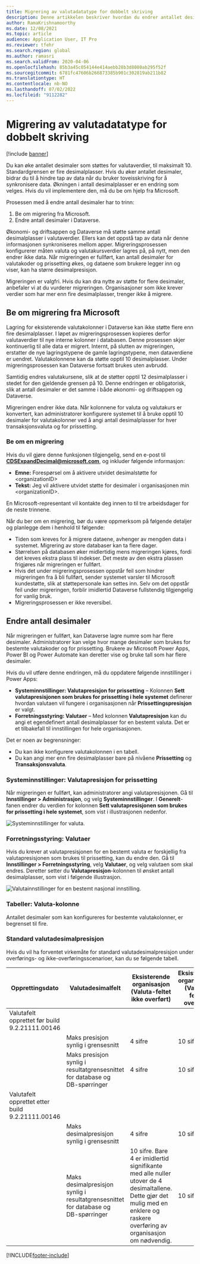 ```yaml
---
title: Migrering av valutadatatype for dobbelt skriving
description: Denne artikkelen beskriver hvordan du endrer antallet desimaler som dobbelt skriving støtter for valuta.
author: RamaKrishnamoorthy
ms.date: 12/08/2021
ms.topic: article
audience: Application User, IT Pro
ms.reviewer: tfehr
ms.search.region: global
ms.author: ramasri
ms.search.validFrom: 2020-04-06
ms.openlocfilehash: 85b3a45c054144e414aebb28b3d8080ab295f52f
ms.sourcegitcommit: 6781fc47606b266873385b901c302819ab211b82
ms.translationtype: HT
ms.contentlocale: nb-NO
ms.lasthandoff: 07/02/2022
ms.locfileid: "9112282"
---
```

# <a name="currency-data-type-migration-for-dual-write"></a>Migrering av valutadatatype for dobbelt skriving

[!include [banner](../../includes/banner.md)]



Du kan øke antallet desimaler som støttes for valutaverdier, til maksimalt 10. Standardgrensen er fire desimalplasser. Hvis du øker antallet desimaler, bidrar du til å hindre tap av data når du bruker toveisskriving for å synkronisere data. Økningen i antall desimalplasser er en endring som velges. Hvis du vil implementere den, må du be om hjelp fra Microsoft.

Prosessen med å endre antall desimaler har to trinn:

1. Be om migrering fra Microsoft.
2. Endre antall desimaler i Dataverse.

Økonomi- og driftsappen og Dataverse må støtte samme antall desimalplasser i valutaverdier. Ellers kan det oppstå tap av data når denne informasjonen synkroniseres mellom apper. Migreringsprosessen konfigurerer måten valuta og valutakursverdier lagres på, på nytt, men den endrer ikke data. Når migreringen er fullført, kan antall desimaler for valutakoder og prissetting økes, og dataene som brukere legger inn og viser, kan ha større desimalpresisjon.

Migreringen er valgfri. Hvis du kan dra nytte av støtte for flere desimaler, anbefaler vi at du vurderer migreringen. Organisasjoner som ikke krever verdier som har mer enn fire desimalplasser, trenger ikke å migrere.

## <a name="requesting-migration-from-microsoft"></a>Be om migrering fra Microsoft

Lagring for eksisterende valutakolonner i Dataverse kan ikke støtte flere enn fire desimalplasser. I løpet av migreringsprosessen kopieres derfor valutaverdier til nye interne kolonner i databasen. Denne prosessen skjer kontinuerlig til alle data er migrert. Internt, på slutten av migreringen, erstatter de nye lagringstypene de gamle lagringstypene, men dataverdiene er uendret. Valutakolonnene kan da støtte opptil 10 desimalplasser. Under migreringsprosessen kan Dataverse fortsatt brukes uten avbrudd.

Samtidig endres valutakursene, slik at de støtter opptil 12 desimalplasser i stedet for den gjeldende grensen på 10. Denne endringen er obligatorisk, slik at antall desimaler er det samme i både økonomi- og driftsappen og Dataverse.

Migreringen endrer ikke data. Når kolonnene for valuta og valutakurs er konvertert, kan administratorer konfigurere systemet til å bruke opptil 10 desimaler for valutakolonner ved å angi antall desimalplasser for hver transaksjonsvaluta og for prissetting.

### <a name="request-a-migration"></a>Be om en migrering

Hvis du vil gjøre denne funksjonen tilgjengelig, send en e-post til **CDSExpandDecimal@microsoft.com**, og inkluder følgende informasjon:

+ **Emne:** Forespørsel om å aktivere utvidet desimalstøtte for \<organizationID\>
+ **Tekst:** Jeg vil aktivere utvidet støtte for desimaler i organisasjonen min \<organizationID\>.

En Microsoft-representant vil kontakte deg innen to til tre arbeidsdager for de neste trinnene.

Når du ber om en migrering, bør du være oppmerksom på følgende detaljer og planlegge dem i henhold til følgende:

+ Tiden som kreves for å migrere dataene, avhenger av mengden data i systemet. Migrering av store databaser kan ta flere dager.
+ Størrelsen på databasen øker midlertidig mens migreringen kjøres, fordi det kreves ekstra plass til indekser. Det meste av den ekstra plassen frigjøres når migreringen er fullført.
+ Hvis det under migreringsprosessen oppstår feil som hindrer migreringen fra å bli fullført, sender systemet varsler til Microsoft kundestøtte, slik at støttepersonale kan settes inn. Selv om det oppstår feil under migreringen, forblir imidlertid Dataverse fullstendig tilgjengelig for vanlig bruk.
+ Migreringsprosessen er ikke reversibel.

## <a name="changing-the-number-of-decimal-places"></a>Endre antall desimaler

Når migreringen er fullført, kan Dataverse lagre numre som har flere desimaler. Administratorer kan velge hvor mange desimaler som brukes for bestemte valutakoder og for prissetting. Brukere av Microsoft Power Apps, Power BI og Power Automate kan deretter vise og bruke tall som har flere desimaler.

Hvis du vil utføre denne endringen, må du oppdatere følgende innstillinger i Power Apps:

+ **Systeminnstillinger: Valutapresisjon for prissetting** – Kolonnen **Sett valutapresisjonen som brukes for prissetting i hele systemet** definerer hvordan valutaen vil fungere i organisasjonen når **Prissettingspresisjon** er valgt.
+ **Forretningsstyring: Valutaer** – Med kolonnen **Valutapresisjon** kan du angi et egendefinert antall desimalplasser for en bestemt valuta. Det er et tilbakefall til innstillingen for hele organisasjonen.

Det er noen av begrensninger:

+ Du kan ikke konfigurere valutakolonnen i en tabell.
+ Du kan angi mer enn fire desimalplasser bare på nivåene **Prissetting** og **Transaksjonsvaluta**.

### <a name="system-settings-currency-precision-for-pricing"></a>Systeminnstillinger: Valutapresisjon for prissetting

Når migreringen er fullført, kan administratorer angi valutapresisjonen. Gå til **Innstillinger \> Administrasjon**, og velg **Systeminnstillinger**. I **Generelt**-fanen endrer du verdien for kolonnen **Sett valutapresisjonen som brukes for prissetting i hele systemet**, som vist i illustrasjonen nedenfor.

![Systeminnstillinger for valuta.](media/currency-system-settings.png)

### <a name="business-management-currencies"></a>Forretningsstyring: Valutaer

Hvis du krever at valutapresisjonen for en bestemt valuta er forskjellig fra valutapresisjonen som brukes til prissetting, kan du endre den. Gå til **Innstillinger \> Forretningsstyring**, velg **Valutaer**, og velg valutaen som skal endres. Deretter setter du **Valutapresisjon**-kolonnen til ønsket antall desimalplasser, som vist i følgende illustrasjon.

![Valutainnstillinger for en bestemt nasjonal innstilling.](media/specific-currency.png)

### <a name="tables-currency-column"></a>Tabeller: Valuta-kolonne

Antallet desimaler som kan konfigureres for bestemte valutakolonner, er begrenset til fire.

### <a name="default-currency-decimal-precision"></a>Standard valutadesimalpresisjon
Hvis du vil ha forventet virkemåte for standard valutadesimalpresisjon under overførings- og ikke-overføringsscenarioer, kan du se følgende tabell. 

| Opprettingsdato  | Valutadesimalfelt    | Eksisterende organisasjon (Valuta-feltet ikke overført) | Eksisterende organisasjon (Valuta-feltet overført) | Ny organisasjonsopprettede poster build 9.2.21062.00134 |
|---------------------------------------------------------|-------------------------------------------------------------------|-----------------------------------------------------------------------------------------------------------------------------------------------------------------------------|-------------------------------------------------|------------------------------------------------|
| Valutafelt opprettet før build 9.2.21111.00146  |     |  |       |
|    | Maks presisjon synlig i grensesnitt   | 4 sifre    | 10 sifre    | I/T    |
| | Maks presisjon synlig i resultatgrensesnittet for database og DB-spørringer         | 4 sifre   | 10 sifre   | I/T    |
| Valutafelt opprettet etter build 9.2.21111.00146 |    |  |     |   |
|   | Maks desimalpresisjon synlig i grensesnitt     | 4 sifre   | 10 sifre   | 10 sifre     |
|          | Maks desimalpresisjon synlig i resultatgrensesnittet for database og DB-spørringer | 10 sifre. Bare 4 er imidlertid signifikante med alle nuller utover de 4 desimaltallene. Dette gjør det mulig med en enklere og raskere overføring av organisasjon om nødvendig. | 10 sifre      | 10 sifre     |

[!INCLUDE[footer-include](../../../../includes/footer-banner.md)]

